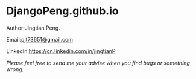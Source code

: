 # DjangoPeng.github.io
Author:Jingtian Peng.

Email:pjt73651@gmail.com

LinkedIn:https://cn.linkedin.com/in/jingtianP

*Please feel free to send me your advise when you find bugs or something wrong.*

